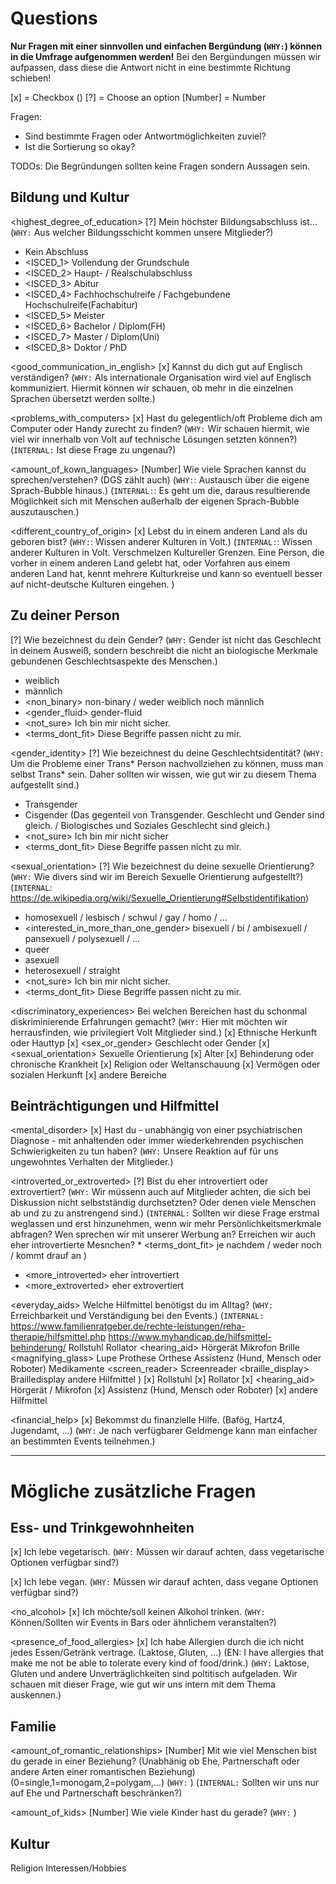 # Questions



__Nur Fragen mit einer sinnvollen und einfachen Bergündung (`WHY:`) können in die Umfrage aufgenommen werden!__
Bei den Bergündungen müssen wir aufpassen, dass diese die Antwort nicht in eine bestimmte Richtung schieben!

[x] = Checkbox ()
[?] = Choose an option
[Number] = Number



Fragen:
* Sind bestimmte Fragen oder Antwortmöglichkeiten zuviel?
* Ist die Sortierung so okay?

TODOs:
Die Begründungen sollten keine Fragen sondern Aussagen sein.



## Bildung und Kultur

<highest_degree_of_education> [?] Mein höchster Bildungsabschluss ist...
(`WHY:` Aus welcher Bildungsschicht kommen unsere Mitglieder?)
* <none> Kein Abschluss
* <ISCED_1> Vollendung der Grundschule
* <ISCED_2> Haupt- / Realschulabschluss
* <ISCED_3> Abitur
* <ISCED_4> Fachhochschulreife / Fachgebundene Hochschulreife(Fachabitur)
* <ISCED_5> Meister
* <ISCED_6> Bachelor / Diplom(FH)
* <ISCED_7> Master / Diplom(Uni)
* <ISCED_8> Doktor / PhD

<good_communication_in_english> [x] Kannst du dich gut auf Englisch verständigen?
(`WHY:` Als internationale Organisation wird viel auf Englisch kommuniziert. Hiermit können wir schauen, ob mehr in die einzelnen Sprachen übersetzt werden sollte.)

<problems_with_computers> [x] Hast du gelegentlich/oft Probleme dich am Computer oder Handy zurecht zu finden?
(`WHY:` Wir schauen hiermit, wie viel wir innerhalb von Volt auf technische Lösungen setzten können?)
(`INTERNAL:` Ist diese Frage zu ungenau?)

<amount_of_kown_languages> [Number] Wie viele Sprachen kannst du sprechen/verstehen? (DGS zählt auch)
(`WHY:`: Austausch über die eigene Sprach-Bubble hinaus.)
(`INTERNAL:`: Es geht um die, daraus resultierende Möglichkeit sich mit Menschen außerhalb der eigenen Sprach-Bubble auszutauschen.)

<different_country_of_origin> [x] Lebst du in einem anderen Land als du geboren bist?
(`WHY:`: Wissen anderer Kulturen in Volt.)
(`INTERNAL:`:
	Wissen anderer Kulturen in Volt.
	Verschmelzen Kultureller Grenzen.
	Eine Person, die vorher in einem anderen Land gelebt hat, oder Vorfahren aus einem anderen Land hat, kennt mehrere Kulturkreise und kann so eventuell besser auf nicht-deutsche Kulturen eingehen.
)



## Zu deiner Person

<gender> [?] Wie bezeichnest du dein Gender?
(`WHY:` Gender ist nicht das Geschlecht in deinem Ausweiß, sondern beschreibt die nicht an biologische Merkmale gebundenen Geschlechtsaspekte des Menschen.)
* <female> weiblich
* <male> männlich
* <non_binary> non-binary / weder weiblich noch männlich
* <gender_fluid> gender-fluid
* <not_sure> Ich bin mir nicht sicher.
* <terms_dont_fit> Diese Begriffe passen nicht zu mir.

<gender_identity> [?] Wie bezeichnest du deine Geschlechtsidentität?
(`WHY:` Um die Probleme einer Trans* Person nachvollziehen zu können, muss man selbst Trans* sein. Daher sollten wir wissen, wie gut wir zu diesem Thema aufgestellt sind.)
* <transgender> Transgender
* <cisgender> Cisgender (Das gegenteil von Transgender. Geschlecht und Gender sind gleich. / Biologisches und Soziales Geschlecht sind gleich.)
* <not_sure> Ich bin mir nicht sicher
* <terms_dont_fit> Diese Begriffe passen nicht zu mir.

<sexual_orientation> [?] Wie bezeichnest du deine sexuelle Orientierung?
(`WHY:` Wie divers sind wir im Bereich Sexuelle Orientierung aufgestellt?)
(`INTERNAL`: https://de.wikipedia.org/wiki/Sexuelle_Orientierung#Selbstidentifikation)
* <homosexual> homosexuell / lesbisch / schwul / gay / homo / ...
* <interested_in_more_than_one_gender> bisexuell / bi / ambisexuell / pansexuell / polysexuell / ...
* <queer> queer
* <asexual> asexuell
* <heterosexual> heterosexuell / straight
* <not_sure> Ich bin mir nicht sicher.
* <terms_dont_fit> Diese Begriffe passen nicht zu mir.

<discriminatory_experiences> Bei welchen Bereichen hast du schonmal diskriminierende Erfahrungen gemacht?
(`WHY:` Hier mit möchten wir herrausfinden, wie privilegiert Volt Mitglieder sind.)
[x] <ancestry> Ethnische Herkunft oder Hauttyp
[x] <sex_or_gender> Geschlecht oder Gender
[x] <sexual_orientation> Sexuelle Orientierung
[x] <age> Alter
[x] <disabilities> Behinderung oder chronische Krankheit
[x] <ideology> Religion oder Weltanschauung
[x] <classism> Vermögen oder sozialen Herkunft
[x] <other> andere Bereiche



## Beinträchtigungen und Hilfmittel

<mental_disorder> [x] Hast du - unabhängig von einer psychiatrischen Diagnose - mit anhaltenden oder immer wiederkehrenden psychischen Schwierigkeiten zu tun haben?
(`WHY:` Unsere Reaktion auf für uns ungewohntes Verhalten der Mitglieder.)

<introverted_or_extroverted> [?] Bist du eher introvertiert oder extrovertiert?
(`WHY:` Wir müssenn auch auf Mitglieder achten, die sich bei Diskussion nicht selbstständig durchsetzten? Oder denen viele Menschen ab und zu zu anstrengend sind.)
(`INTERNAL:`
	Sollten wir diese Frage erstmal weglassen und erst hinzunehmen, wenn wir mehr Persönlichkeitsmerkmale abfragen?
	Wen sprechen wir mit unserer Werbung an? Erreichen wir auch eher introvertierte Mesnchen?
	* <terms_dont_fit> je nachdem / weder noch / kommt drauf an
)
* <more_introverted> eher introvertiert
* <more_extroverted> eher extrovertiert

<everyday_aids> Welche Hilfmittel benötigst du im Alltag?
(`WHY:` Erreichbarkeit und Verständigung bei den Events.)
(`INTERNAL:`
	https://www.familienratgeber.de/rechte-leistungen/reha-therapie/hilfsmittel.php
	https://www.myhandicap.de/hilfsmittel-behinderung/
	<wheelchair> Rollstuhl
	<rollator> Rollator
	<hearing_aid> Hörgerät
	<microphone> Mikrofon
	<glasses> Brille
	<magnifying_glass> Lupe
	<prosthesis> Prothese
	<orthosis> Orthese
	<assistance> Assistenz (Hund, Mensch oder Roboter)
	<drugs> Medikamente
	<screen_reader> Screenreader
	<braille_display> Brailledisplay
	<other> andere Hilfmittel
)
[x] <wheelchair> Rollstuhl
[x] <rollator> Rollator
[x] <hearing_aid> Hörgerät / Mikrofon
[x] <assistance> Assistenz (Hund, Mensch oder Roboter)
[x] <other> andere Hilfmittel

<financial_help> [x] Bekommst du finanzielle Hilfe. (Bafög, Hartz4, Jugendamt, ...)
(`WHY:` Je nach verfügbarer Geldmenge kann man einfacher an bestimmten Events teilnehmen.)



















-------------------------------------------------------------------------------------
# Mögliche zusätzliche Fragen


## Ess- und Trinkgewohnheiten

<vegetarian> [x] Ich lebe vegetarisch.
(`WHY:` Müssen wir darauf achten, dass vegetarische Optionen verfügbar sind?)

<vegan> [x] Ich lebe vegan.
(`WHY:` Müssen wir darauf achten, dass vegane Optionen verfügbar sind?)

<no_alcohol> [x] Ich möchte/soll keinen Alkohol trinken.
(`WHY:` Können/Sollten wir Events in Bars oder ähnlichem veranstalten?)

<presence_of_food_allergies> [x] Ich habe Allergien durch die ich nicht jedes Essen/Getränk vertrage. (Laktose, Gluten, ...)
(EN: I have allergies that make me not be able to tolerate every kind of food/drink.)
(`WHY:` Laktose, Gluten und andere Unverträglichkeiten sind poltitisch aufgeladen. Wir schauen mit dieser Frage, wie gut wir uns intern mit dem Thema auskennen.)



## Familie

<amount_of_romantic_relationships> [Number] Mit wie viel Menschen bist du gerade in einer Beziehung? (Unabhänig ob Ehe, Partnerschaft oder andere Arten einer romantischen Beziehung) (0=single,1=monogam,2=polygam,...)
(`WHY:` )
(`INTERNAL:` Sollten wir uns nur auf Ehe und Partnerschaft beschränken?)

<amount_of_kids> [Number] Wie viele Kinder hast du gerade?
(`WHY:` )



## Kultur

Religion
Interessen/Hobbies










